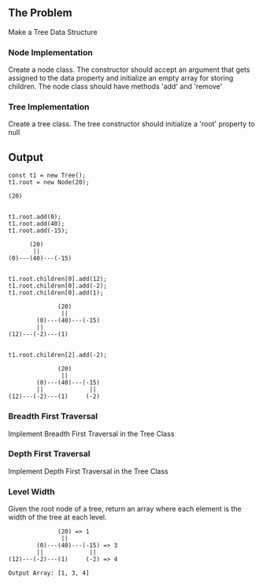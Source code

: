 ## The Problem
Make a Tree Data Structure

### Node Implementation
Create a node class. The constructor should accept an argument that gets assigned to the data property and initialize an empty array for storing children. The node class should have methods 'add' and 'remove'

### Tree Implementation
Create a tree class. The tree constructor should initialize a 'root' property to null

## Output
```
const t1 = new Tree();
t1.root = new Node(20);

(20)


t1.root.add(0);
t1.root.add(40);
t1.root.add(-15);

      (20)
       ||
(0)---(40)---(-15)


t1.root.children[0].add(12);
t1.root.children[0].add(-2);
t1.root.children[0].add(1);

              (20)
               ||
        (0)---(40)---(-15)
        ||           
(12)---(-2)---(1)


t1.root.children[2].add(-2);

              (20)
               ||
        (0)---(40)---(-15)
        ||             ||
(12)---(-2)---(1)     (-2)
```

### Breadth First Traversal
Implement Breadth First Traversal in the Tree Class

### Depth First Traversal
Implement Depth First Traversal in the Tree Class

### Level Width
Given the root node of a tree, return an array where each element is the width of the tree at each level.

```
              (20) => 1
               ||
        (0)---(40)---(-15) => 3
        ||             ||
(12)---(-2)---(1)     (-2) => 4

Output Array: [1, 3, 4]
```
